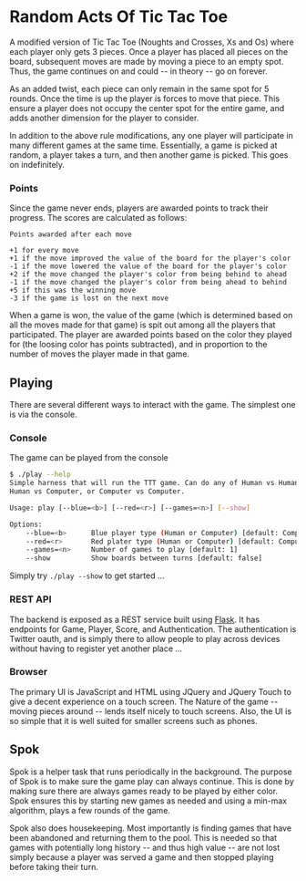 
# Random Acts Of Tic Tac Toe

A modified version of Tic Tac Toe (Noughts and Crosses, Xs and Os) where each
player only gets 3 pieces. Once a player has placed all pieces on the board,
subsequent moves are made by moving a piece to an empty spot. Thus, the game
continues on and could -- in theory -- go on forever.

As an added twist, each piece can only remain in the same spot for 5 rounds.
Once the time is up the player is forces to move that piece. This ensure a
player does not occupy the center spot for the entire game, and adds another
dimension for the player to consider.

In addition to the above rule modifications, any one player will participate in
many different games at the same time. Essentially, a game is picked at random,
a player takes a turn, and then another game is picked. This goes on
indefinitely.


### Points
Since the game never ends, players are awarded points to track their progress.
The scores are calculated as follows:

```
Points awarded after each move

+1 for every move
+1 if the move improved the value of the board for the player's color
-1 if the move lowered the value of the board for the player's color
+2 if the move changed the player's color from being behind to ahead
-1 if the move changed the player's color from being ahead to behind
+5 if this was the winning move
-3 if the game is lost on the next move
```

When a game is won, the value of the game (which is determined based on all the 
moves made for that game) is spit out among all the players that participated. 
The player are awarded points based on the color they played for (the loosing
color has points subtracted), and in proportion to the number of moves the
player made in that game.


## Playing

There are several different ways to interact with the game. The simplest one is
via the console.

### Console
The game can be played from the console
```bash
$ ./play --help
Simple harness that will run the TTT game. Can do any of Human vs Human,
Human vs Computer, or Computer vs Computer.

Usage: play [--blue=<b>] [--red=<r>] [--games=<n>] [--show]

Options:
    --blue=<b>      Blue player type (Human or Computer) [default: Computer]
    --red=<r>       Red plater type (Human or Computer) [default: Computer]
    --games=<n>     Number of games to play [default: 1]
    --show          Show boards between turns [default: false]
```

Simply try ```./play --show``` to get started ...

### REST API

The backend is exposed as a REST service built using [Flask](http://flask.pocoo.org/). It has endpoints for Game, Player, Score, and Authentication. The authentication is Twitter oauth, and is simply there to allow people to play across devices without having to register yet another place ...

### Browser

The primary UI is JavaScript and HTML using JQuery and JQuery Touch to give a decent experience on a touch screen. The Nature of the game -- moving pieces around -- lends itself nicely to touch screens. Also, the UI is so simple that it is well suited for smaller screens such as phones.

## Spok

Spok is a helper task that runs periodically in the background. The purpose of Spok is to make sure the game play can always continue. This is done by making sure there are always games ready to be played by either color. Spok ensures this by starting new games as needed and using a min-max algorithm, plays a few rounds of the game.

Spok also does housekeeping. Most importantly is finding games that have been abandoned and returning them to the pool. This is needed so that games with potentially long history -- and thus high value -- are not lost simply because a player was served a game and then stopped playing before taking their turn.
